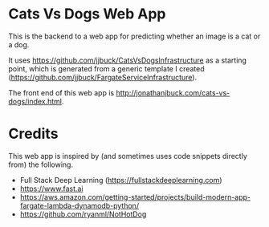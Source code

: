 # Cats Vs Dogs Web App

This is the backend to a web app for predicting whether an image is a cat or a dog.

It uses https://github.com/jjbuck/CatsVsDogsInfrastructure as a starting point, which is generated from a generic template I created (https://github.com/jjbuck/FargateServiceInfrastructure).

The front end of this web app is http://jonathanjbuck.com/cats-vs-dogs/index.html.

# Credits
This web app is inspired by (and sometimes uses code snippets directly from) the following.
* Full Stack Deep Learning (https://fullstackdeeplearning.com)
* https://www.fast.ai
* https://aws.amazon.com/getting-started/projects/build-modern-app-fargate-lambda-dynamodb-python/
* https://github.com/ryanml/NotHotDog